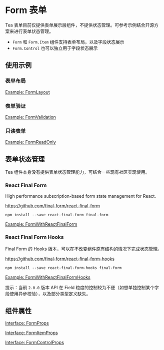 # Form 表单

Tea 表单目前仅提供表单展示层组件，不提供状态管理。可参考示例结合开源方案来进行表单状态管理。

- `Form` 和 `Form.Item` 组件支持表单布局，以及字段状态展示
- `Form.Control` 也可以独立用于字段状态展示

## 使用示例

### 表单布局

[Example: FormLayout](./_example/FormLayoutExample.jsx)

### 表单验证

[Example: FormValidation](./_example/FormValidationExample.jsx)

### 只读表单

[Example: FormReadOnly](./_example/FormReadOnlyExample.jsx)

## 表单状态管理

Tea 组件本身没有提供表单状态管理能力，可结合一些现有社区实现使用。

### React Final Form

High performance subscription-based form state management for React.

https://github.com/final-form/react-final-form

```
npm install --save react-final-form final-form
```

[Example: FormWithReactFinalForm](./_example/FormWithReactFinalFormExample.jsx)

### React Final Form Hooks

Final Form 的 Hooks 版本，可以在不改变组件原有结构的情况下完成状态管理。

https://github.com/final-form/react-final-form-hooks

```
npm install --save react-final-form-hooks final-form
```

[Example: FormWithReactFinalFormHooks](./_example/FormWithReactFinalFormHooksExample.jsx)

提示：当前 `2.0.0` 版本 API 在 Field 粒度的控制较为不便（如想单独控制某个字段使用异步校验），以及部分类型定义缺失。

## 组件属性

[Interface: FormProps](./Form.tsx)

[Interface: FormItemProps](./FormItem.tsx)

[Interface: FormControlProps](./FormControl.tsx)
